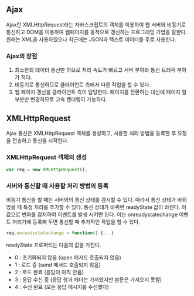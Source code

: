 ## Ajax

Ajax란 XMLHttpRequest라는 자바스크립트의 객체를 이용하여 웹 서버와 비동기로 통신하고 DOM을 이용하여 웹페이지를 동적으로 갱신하는 프로그래밍 기법을 말한다. 원래는 XML을 사용하였으나 최근에는 JSON과 텍스트 데이터를 주로 사용한다.

### Ajax의 장점

1. 최소한의 데이터 통신만 하므로 처리 속도가 빠르고 서버 부하와 통신 트래픽 부하가 적다.
2. 비동기로 통신하므로 클라이언트 측에서 다른 작업을 할 수 있다.
3. 웹 페이지 갱신을 클라이언트 측이 담당한다. 페이지를 전환하는 대신에 페이지 일부분만 변경하므로 고속 렌더링이 가능하다.

## XMLHttpRequest

Ajax 통신은 XMLHttpRequest 객체를 생성하고, 사용할 처리 방법을 등록한 후 요청을 전송하고 통신을 시작한다. 

### XMLHttpRequest 객체의 생성

```js
var req = new XMLHttpRequest();
```

### 서버와 통신할 때 사용할 처리 방법의 등록

비동기 통신을 할 때는 서버와의 통신 상태를 감시할 수 있다. 따라서 통신 상태가 바뀌었을 때 특정 처리를 추가할 수 있다. 통신 상태가 바뀌면 readyState 값이 바뀐다. 이 값으로 변화를 감지하여 이벤트를 발생 시키면 된다. 이는 onreadystatechange 이벤트 처리기에 등록해 두면 통신할 때 추가적인 작업을 할 수 있다.
```js
req.onreadystatechange = function() {...}
```

readyState 프로퍼티는 다음의 값을 가진다. 

- 0 : 초기화되지 않음 (open 메서드 호출되지 않음)
- 1 : 로드 중 (send 메서드 호출되지 않음)
- 2 : 로드 완료 (응답이 아직 안옴)
- 3 : 응답 수신 중 (응답 행과 헤더는 가져왔지만 본문은 가져오지 못함)
- 4 : 수신 완료 (모든 응답 메시지를 수신했다)
